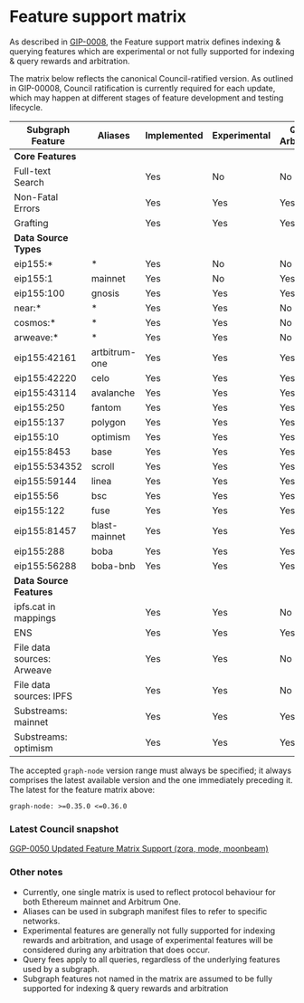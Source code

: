 # Feature support matrix

As described in [GIP-0008](https://snapshot.org/#/council.graphprotocol.eth/proposal/0xbdd884654a393620a7e8665b4289201b7542c3ee62becfad133e951b0c408444), the Feature support matrix defines indexing & querying features which are experimental or not fully supported for indexing & query rewards and arbitration.

The matrix below reflects the canonical Council-ratified version. As outlined in GIP-00008, Council ratification is currently required for each update, which may happen at different stages of feature development and testing lifecycle.

| Subgraph Feature           | Aliases       | Implemented | Experimental | Query Arbitration | Indexing Arbitration | Indexing Rewards |
| -------------------------- | ------------- | ----------- | ------------ | ----------------- | -------------------- | ---------------- |
| **Core Features**          |               |             |              |                   |                      |                  |
| Full-text Search           |               | Yes         | No           | No                | Yes                  | Yes              |
| Non-Fatal Errors           |               | Yes         | Yes          | Yes               | Yes                  | Yes              |
| Grafting                   |               | Yes         | Yes          | Yes               | Yes                  | Yes              |
| **Data Source Types**      |               |             |              |                   |                      |                  |
| eip155:\*                  | \*            | Yes         | No           | No                | No                   | No               |
| eip155:1                   | mainnet       | Yes         | No           | Yes               | Yes                  | Yes              |
| eip155:100                 | gnosis        | Yes         | Yes          | Yes               | Yes                  | Yes              |
| near:\*                    | \*            | Yes         | Yes          | No                | No                   | No               |
| cosmos:\*                  | \*            | Yes         | Yes          | No                | No                   | No               |
| arweave:\*                 | \*            | Yes         | Yes          | No                | No                   | No               |
| eip155:42161               | artbitrum-one | Yes         | Yes          | Yes               | Yes                  | Yes              |
| eip155:42220               | celo          | Yes         | Yes          | Yes               | Yes                  | Yes              |
| eip155:43114               | avalanche     | Yes         | Yes          | Yes               | Yes                  | Yes              |
| eip155:250                 | fantom        | Yes         | Yes          | Yes               | Yes                  | Yes              |
| eip155:137                 | polygon       | Yes         | Yes          | Yes               | Yes                  | Yes              |
| eip155:10                  | optimism      | Yes         | Yes          | Yes               | Yes                  | Yes              |
| eip155:8453                | base          | Yes         | Yes          | Yes               | Yes                  | Yes              |
| eip155:534352              | scroll        | Yes         | Yes          | Yes               | Yes                  | Yes              |
| eip155:59144               | linea         | Yes         | Yes          | Yes               | Yes                  | Yes              |
| eip155:56                  | bsc           | Yes         | Yes          | Yes               | Yes                  | Yes              |
| eip155:122                 | fuse          | Yes         | Yes          | Yes               | Yes                  | Yes              |
| eip155:81457               | blast-mainnet | Yes         | Yes          | Yes               | Yes                  | Yes              |
| eip155:288                 | boba          | Yes         | Yes          | Yes               | Yes                  | Yes              |
| eip155:56288               | boba-bnb      | Yes         | Yes          | Yes               | Yes                  | Yes              |
| **Data Source Features**   |               |             |              |                   |                      |                  |
| ipfs.cat in mappings       |               | Yes         | Yes          | No                | No                   | No               |
| ENS                        |               | Yes         | Yes          | Yes               | Yes                  | Yes              |
| File data sources: Arweave |               | Yes         | Yes          | No                | Yes                  | Yes              |
| File data sources: IPFS    |               | Yes         | Yes          | No                | Yes                  | Yes              |
| Substreams: mainnet        |               | Yes         | Yes          | Yes               | Yes                  | Yes              |
| Substreams: optimism       |               | Yes         | Yes          | Yes               | Yes                  | Yes              |

The accepted `graph-node` version range must always be specified; it always comprises the latest available version and the one immediately preceding it.
The latest for the feature matrix above:

```
graph-node: >=0.35.0 <=0.36.0
```

### Latest Council snapshot

[GGP-0050 Updated Feature Matrix Support (zora, mode, moonbeam)](https://snapshot.org/#/s:council.graphprotocol.eth/proposal/0x7c1b0eaa299a24ba23f76d86d85b903ac8e8457db3656531e7bd5cee80c20146)

### Other notes

- Currently, one single matrix is used to reflect protocol behaviour for both Ethereum mainnet and Arbitrum One.
- Aliases can be used in subgraph manifest files to refer to specific networks.
- Experimental features are generally not fully supported for indexing rewards and arbitration, and usage of experimental features will be considered during any arbitration that does occur.
- Query fees apply to all queries, regardless of the underlying features used by a subgraph.
- Subgraph features not named in the matrix are assumed to be fully supported for indexing & query rewards and arbitration
